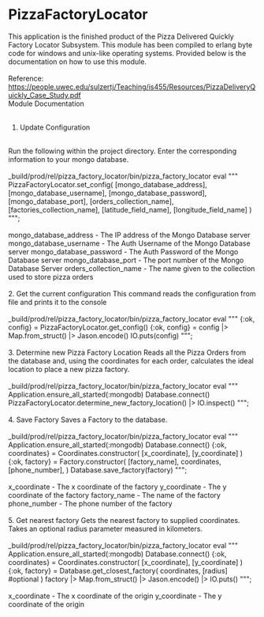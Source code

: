 # PizzaFactoryLocator

This application is the finished product of the Pizza Delivered Quickly Factory Locator Subsystem. This module has been compiled to erlang byte code for windows and unix-like operating systems. Provided below is the documentation on how to use this module.
<br>
<br>
Reference: https://people.uwec.edu/sulzertj/Teaching/is455/Resources/PizzaDeliveryQuickly_Case_Study.pdf
<br>
Module Documentation
<br>
<br>
1. Update Configuration
<br>
Run the following within the project directory. Enter the corresponding information to your mongo database.
<br>
<br>
_build/prod/rel/pizza_factory_locator/bin/pizza_factory_locator eval """
PizzaFactoryLocator.set_config(
  [mongo_database_address],
  [mongo_database_username],
  [mongo_database_password],
  [mongo_database_port],
  [orders_collection_name],
  [factories_collection_name],
  [latitude_field_name],
  [longitude_field_name]
)
""";
<br>
<br>
mongo_database_address - The IP address of the Mongo Database server
mongo_database_username - The Auth Username of the Mongo Database server
mongo_database_password - The Auth Password of the Mongo Database server
mongo_database_port - The port number of the Mongo Database Server
orders_collection_name - The name given to the collection used to store pizza orders
<br>
<br>
2. Get the current configuration
This command reads the configuration from file and prints it to the console
<br>
<br>
_build/prod/rel/pizza_factory_locator/bin/pizza_factory_locator eval """
{:ok, config} = PizzaFactoryLocator.get_config()
{:ok, config} = config |> Map.from_struct() |> Jason.encode()
IO.puts(config)
""";
<br>
<br>
3. Determine new Pizza Factory Location
Reads all the Pizza Orders from the database and, using the coordinates for each order, calculates the ideal location to place a new pizza factory.
<br>
<br>
_build/prod/rel/pizza_factory_locator/bin/pizza_factory_locator eval """
Application.ensure_all_started(:mongodb)
Database.connect()
PizzaFactoryLocator.determine_new_factory_location() |> IO.inspect()
""";
<br>
<br>
4. Save Factory
Saves a Factory to the database.
<br>
<br>
_build/prod/rel/pizza_factory_locator/bin/pizza_factory_locator eval """
Application.ensure_all_started(:mongodb)
Database.connect()
{:ok, coordinates} = Coordinates.constructor(
  [x_coordinate],
  [y_coordinate]
)
{:ok, factory} = Factory.constructor(
  [factory_name],
  coordinates,
  [phone_number],
)
Database.save_factory(factory)
""";
<br>
<br>
x_coordinate - The x coordinate of the factory
y_coordinate - The y coordinate of the factory
factory_name - The name of the factory
phone_number - The phone number of the factory
<br>
<br>
5. Get nearest factory
Gets the nearest factory to supplied coordinates. Takes an optional radius parameter measured in kilometers.
<br>
<br>
_build/prod/rel/pizza_factory_locator/bin/pizza_factory_locator eval """
Application.ensure_all_started(:mongodb)
Database.connect()
{:ok, coordinates} = Coordinates.constructor(
  [x_coordinate],
  [y_coordinate]
)
{:ok, factory} = Database.get_closest_factory(
  coordinates, [radius] #optional
)
factory |> Map.from_struct() |> Jason.encode() |> IO.puts()
""";
<br>
<br>
x_coordinate - The x coordinate of the origin
y_coordinate - The y coordinate of the origin
